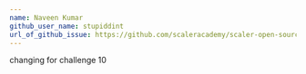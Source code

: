 ```yaml
---
name: Naveen Kumar
github_user_name: stupiddint
url_of_github_issue: https://github.com/scaleracademy/scaler-open-source-september-challenge/issues/3 
---
```


changing for challenge 10